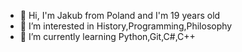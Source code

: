 - 👋 Hi, I'm Jakub from Poland and I'm 19 years old
- 👀 I’m interested in History,Programming,Philosophy
- 🌱 I’m currently learning Python,Git,C#,C++




